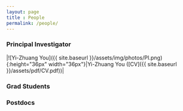 ```yaml
--- 
layout: page 
title : People 
permalink: /people/
---
```


### Principal Investigator

|![Yi-Zhuang You]({{ site.baseurl }}/assets/img/photos/PI.png){:height="36px" width="36px"}|Yi-Zhuang You ([CV]({{ site.baseurl }}/assets/pdf/CV.pdf))|

### Grad Students

### Postdocs


